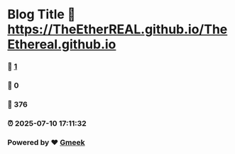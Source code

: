 # Blog Title :link: https://TheEtherREAL.github.io/TheEthereal.github.io 
### :page_facing_up: [1](https://TheEtherREAL.github.io/TheEthereal.github.io/tag.html) 
### :speech_balloon: 0 
### :hibiscus: 376 
### :alarm_clock: 2025-07-10 17:11:32 
### Powered by :heart: [Gmeek](https://github.com/Meekdai/Gmeek)
